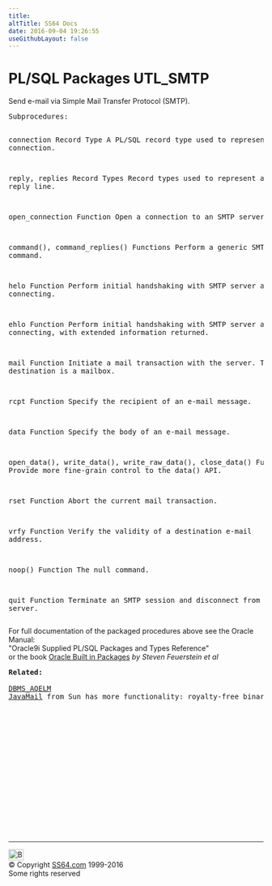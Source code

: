 ```yaml
---
title:
altTitle: SS64 Docs
date: 2016-09-04 19:26:55
useGithubLayout: false
---
```

<!-- #BeginLibraryItem "/Library/head_orapack.lbi" --><!-- #EndLibraryItem --><h1>PL/SQL Packages UTL_SMTP</h1> 
<p>Send e-mail via Simple Mail Transfer Protocol (SMTP).</p>
<pre>Subprocedures:

connection Record Type 
           A PL/SQL record type used to represent a SMTP connection. 

reply, replies Record Types 
           Record types used to represent an SMTP reply line.  

open_connection Function 
           Open a connection to an SMTP server. 

command(), command_replies() Functions 
           Perform a generic SMTP command. 

helo Function 
           Perform initial handshaking with SMTP server after connecting. 

ehlo Function 
           Perform initial handshaking with SMTP server after connecting,
           with extended information returned. 

mail Function 
           Initiate a mail transaction with the server.
           The destination is a mailbox. 

rcpt Function 
           Specify the recipient of an e-mail message. 

data Function 
           Specify the body of an e-mail message. 

open_data(), write_data(), write_raw_data(), close_data() Functions 
           Provide more fine-grain control to the data() API. 

rset Function 
           Abort the current mail transaction. 

vrfy Function 
           Verify the validity of a destination e-mail address. 

noop() Function 
           The null command. 

quit Function 
           Terminate an SMTP session and disconnect from the server.</pre>
<p><span class="body">For full documentation of the packaged procedures 
  above see the Oracle Manual:<br>
  "Oracle9i Supplied PL/SQL Packages and Types Reference"<b><br>
  </b>or the book <a href="../links/orasqllinks.html">Oracle Built in Packages</a> 
  <i>by Steven Feuerstein et al</i></span></p>
<pre><span class="body"><b>Related:<br><br></b><a href="DBMS_AQELM.html">DBMS_AQELM</a><br><a href="http://java.sun.com/products/javamail/">JavaMail</a> from Sun has more functionality: royalty-free binary for JavaMail, IMAP, POP3 and SMTP</span></pre><!-- #BeginLibraryItem "/Library/foot_ora.lbi" --><p>
<!-- oracle-footer -->
<ins class="adsbygoogle" style="display:inline-block;width:300px;height:250px" data-ad-client="ca-pub-6140977852749469" data-ad-slot="4275490898"></ins>
<script>
(adsbygoogle = window.adsbygoogle || []).push({});
</script></p>
<hr>
<div id="bl" class="footer"><a href="UTL_SMTP.html#"><img src="../images/top.png" width="30" height="22" alt="Back to the Top"></a></div>
<div id="br" class="footer, tagline">© Copyright <a href="../index.html">SS64.com</a> 1999-2016<br>
Some rights reserved</div><!-- #EndLibraryItem -->

